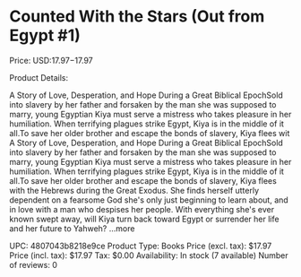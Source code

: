 # Counted With the Stars (Out from Egypt #1)

Price: USD:$17.97-$17.97

Product Details:

A Story of Love, Desperation, and Hope During a Great Biblical EpochSold into slavery by her father and forsaken by the man she was supposed to marry, young Egyptian Kiya must serve a mistress who takes pleasure in her humiliation. When terrifying plagues strike Egypt, Kiya is in the middle of it all.To save her older brother and escape the bonds of slavery, Kiya flees wit A Story of Love, Desperation, and Hope During a Great Biblical EpochSold into slavery by her father and forsaken by the man she was supposed to marry, young Egyptian Kiya must serve a mistress who takes pleasure in her humiliation. When terrifying plagues strike Egypt, Kiya is in the middle of it all.To save her older brother and escape the bonds of slavery, Kiya flees with the Hebrews during the Great Exodus. She finds herself utterly dependent on a fearsome God she's only just beginning to learn about, and in love with a man who despises her people. With everything she's ever known swept away, will Kiya turn back toward Egypt or surrender her life and her future to Yahweh? ...more

UPC: 4807043b8218e9ce
Product Type: Books
Price (excl. tax): $17.97
Price (incl. tax): $17.97
Tax: $0.00
Availability: In stock (7 available)
Number of reviews: 0
